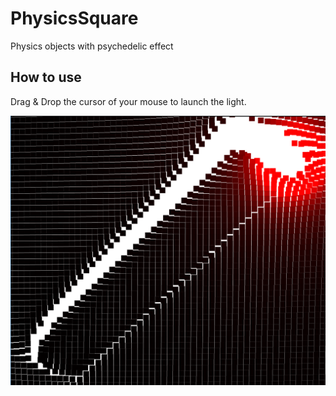 # PhysicsSquare
Physics objects with psychedelic effect

## How to use

Drag & Drop the cursor of your mouse to launch the light. 

![Preview image](img/readme.png)